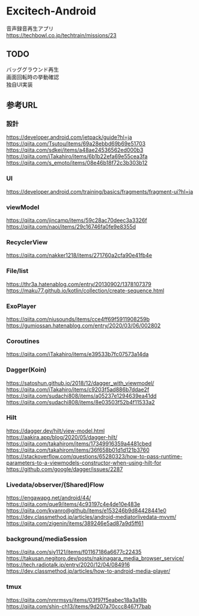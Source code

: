 # Excitech-Android

音声録音再生アプリ  
https://techbowl.co.jp/techtrain/missions/23  

## TODO

バッググラウンド再生  
画面回転時の挙動確認  
独自UI実装  

## 参考URL

### 設計

https://developer.android.com/jetpack/guide?hl=ja  
https://qiita.com/Tsutou/items/69a28ebbd69b69e51703  
https://qiita.com/sdkei/items/a48ae24536562ed000b3  
https://qiita.com/iTakahiro/items/6b1b22efa69e55cea3fa  
https://qiita.com/s_emoto/items/08e46b18f72c3b303b12  

### UI

https://developer.android.com/training/basics/fragments/fragment-ui?hl=ja  

### viewModel

https://qiita.com/jincamp/items/59c28ac70deec3a3326f  
https://qiita.com/naoi/items/29c16746fa0fe9e8355d  

### RecyclerView

https://qiita.com/nakker1218/items/271760a2cfa90e41fb4e  

### File/list

https://thr3a.hatenablog.com/entry/20130902/1378107379  
https://maku77.github.io/kotlin/collection/create-sequence.html  

### ExoPlayer

https://qiita.com/niusounds/items/cce4ff69f5911908259b  
https://gumiossan.hatenablog.com/entry/2020/03/06/002802  

### Coroutines

https://qiita.com/iTakahiro/items/e39533b7fc07573a14da  

### Dagger(Koin)

https://satoshun.github.io/2018/12/dagger_with_viewmodel/  
https://qiita.com/iTakahiro/items/c9203f5ad886b7ddae2f  
https://qiita.com/sudachi808/items/a05237e1294639ea41dd  
https://qiita.com/sudachi808/items/8e03503f52b4f11533a2  

### Hilt
https://dagger.dev/hilt/view-model.html  
https://aakira.app/blog/2020/05/dagger-hilt/  
https://qiita.com/takahirom/items/17349916359a4481cbed  
https://qiita.com/takahirom/items/36f658b01d1d121b3760  
https://stackoverflow.com/questions/65280323/how-to-pass-runtime-parameters-to-a-viewmodels-constructor-when-using-hilt-for  
https://github.com/google/dagger/issues/2287  

### Livedata/observer/(Shared)Flow

https://engawapg.net/android/44/  
https://qiita.com/que9/items/4c93197c4e4de10e483e  
https://qiita.com/kyanro@github/items/e153246b9d84428441e0  
https://dev.classmethod.jp/articles/android-mediatorlivedata-mvvm/
https://qiita.com/zigenin/items/389246e5ad87a9d5ff61

### background/mediaSession

https://qiita.com/siy1121/items/f01167186a6677c22435  
https://takusan.negitoro.dev/posts/nakinagara_media_browser_service/  
https://tech.radiotalk.jp/entry/2020/12/04/084916  
https://dev.classmethod.jp/articles/how-to-android-media-player/  

### tmux

https://qiita.com/nmrmsys/items/03f97f5eabec18a3a18b  
https://qiita.com/shin-ch13/items/9d207a70ccc8467f7bab  

